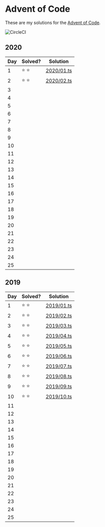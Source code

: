 # Advent of Code

These are my solutions for the [Advent of Code](https://adventofcode.com/).

![CircleCI](https://img.shields.io/circleci/build/github/matthewtole/advent-of-code?style=for-the-badge)

## 2020

| Day | Solved?       | Solution                                                                         |
| --- | ------------- | -------------------------------------------------------------------------------- |
| 1   | :star: :star: | [2020/01.ts](https://github.com/matthewtole/advent-of-code/blob/main/2020/01.ts) |
| 2   | :star: :star: | [2020/02.ts](https://github.com/matthewtole/advent-of-code/blob/main/2020/02.ts) |
| 3   |               |                                                                                  |
| 4   |               |                                                                                  |
| 5   |               |                                                                                  |
| 6   |               |                                                                                  |
| 7   |               |                                                                                  |
| 8   |               |                                                                                  |
| 9   |               |                                                                                  |
| 10  |               |                                                                                  |
| 11  |               |                                                                                  |
| 12  |               |                                                                                  |
| 13  |               |                                                                                  |
| 14  |               |                                                                                  |
| 15  |               |                                                                                  |
| 16  |               |                                                                                  |
| 17  |               |                                                                                  |
| 18  |               |                                                                                  |
| 19  |               |                                                                                  |
| 20  |               |                                                                                  |
| 21  |               |                                                                                  |
| 22  |               |                                                                                  |
| 23  |               |                                                                                  |
| 24  |               |                                                                                  |
| 25  |               |                                                                                  |

## 2019

| Day | Solved?       | Solution                                                                         |
| --- | ------------- | -------------------------------------------------------------------------------- |
| 1   | :star: :star: | [2019/01.ts](https://github.com/matthewtole/advent-of-code/blob/main/2019/01.ts) |
| 2   | :star: :star: | [2019/02.ts](https://github.com/matthewtole/advent-of-code/blob/main/2019/02.ts) |
| 3   | :star: :star: | [2019/03.ts](https://github.com/matthewtole/advent-of-code/blob/main/2019/03.ts) |
| 4   | :star: :star: | [2019/04.ts](https://github.com/matthewtole/advent-of-code/blob/main/2019/04.ts) |
| 5   | :star: :star: | [2019/05.ts](https://github.com/matthewtole/advent-of-code/blob/main/2019/05.ts) |
| 6   | :star: :star: | [2019/06.ts](https://github.com/matthewtole/advent-of-code/blob/main/2019/06.ts) |
| 7   | :star: :star: | [2019/07.ts](https://github.com/matthewtole/advent-of-code/blob/main/2019/07.ts) |
| 8   | :star: :star: | [2019/08.ts](https://github.com/matthewtole/advent-of-code/blob/main/2019/08.ts) |
| 9   | :star: :star: | [2019/09.ts](https://github.com/matthewtole/advent-of-code/blob/main/2019/09.ts) |
| 10  | :star: :star: | [2019/10.ts](https://github.com/matthewtole/advent-of-code/blob/main/2019/10.ts) |
| 11  |               |                                                                                  |
| 12  |               |                                                                                  |
| 13  |               |                                                                                  |
| 14  |               |                                                                                  |
| 15  |               |                                                                                  |
| 16  |               |                                                                                  |
| 17  |               |                                                                                  |
| 18  |               |                                                                                  |
| 19  |               |                                                                                  |
| 20  |               |                                                                                  |
| 21  |               |                                                                                  |
| 22  |               |                                                                                  |
| 23  |               |                                                                                  |
| 24  |               |                                                                                  |
| 25  |               |                                                                                  |
